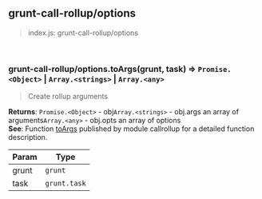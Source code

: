
<br><a name="module_grunt-call-rollup/options"></a>

## grunt-call-rollup/options
> index.js: grunt-call-rollup/options


<br><a name="module_grunt-call-rollup/options.toArgs"></a>

### grunt-call-rollup/options.toArgs(grunt, task) ⇒ <code>Promise.&lt;Object&gt;</code> \| <code>Array.&lt;strings&gt;</code> \| <code>Array.&lt;any&gt;</code>
> Create rollup arguments

**Returns**: <code>Promise.&lt;Object&gt;</code> - obj<code>Array.&lt;strings&gt;</code> - obj.args  an array of arguments<code>Array.&lt;any&gt;</code> - obj.opts  an array of options  
**See**: Function [toArgs](callrollup.md#.toArgs)         published by module callrollup for a detailed function description.  

| Param | Type |
| --- | --- |
| grunt | <code>grunt</code> | 
| task | <code>grunt.task</code> | 

